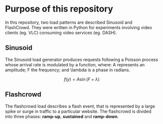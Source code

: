 # Purpose of this repository
In this repository, two load patterns are described Sinusoid and FlashCrowd. They were written in Python for experiments involving video clients (eg. VLC) consuming video services (eg. DASH).

## Sinusoid

 The Sinusoid load generator produces requests following a Poisson process whose arrival rate is modulated by a function, where: A represents an amplitude; F the frequency; and \lambda is a phase in radians. 

$$ f(y) = A \sin(F + \lambda) $$

## Flashcrowd

The flashcrowd load describes a flash event, that is represented by a large spike or surge in traffic to a particular website. The flashcrowd is divided into three phases: **ramp-up**, **sustained** and **ramp-down**. 
